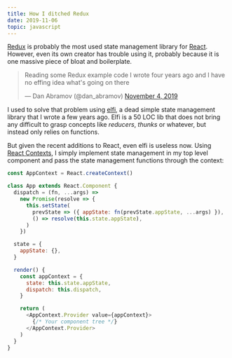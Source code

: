 ```yaml
---
title: How I ditched Redux
date: 2019-11-06
topic: javascript
---
```


[Redux][redux] is probably the most used state management library for
[React][react]. However, even its own creator has trouble using it, probably
because it is one massive piece of bloat and boilerplate.

<blockquote class="twitter-tweet"><p lang="en" dir="ltr">Reading some Redux example code I wrote four years ago and I have no effing idea what&#39;s going on there</p>&mdash; Dan Abramov (@dan_abramov) <a href="https://twitter.com/dan_abramov/status/1191487232038883332?ref_src=twsrc%5Etfw">November 4, 2019</a></blockquote> <script async src="https://platform.twitter.com/widgets.js" charset="utf-8"></script>

I used to solve that problem using [elfi][elfi], a dead simple state management
library that I wrote a few years ago. Elfi is a 50 LOC lib that does not bring
any difficult to grasp concepts like _reducers_, _thunks_ or whatever, but
instead only relies on functions.

But given the recent additions to React, even elfi is useless now. Using [React
Contexts][react:contexts], I simply implement state management in my top level
component and pass the state management functions through the context:

```javascript
const AppContext = React.createContext()

class App extends React.Component {
  dispatch = (fn, ...args) =>
    new Promise(resolve => {
      this.setState(
        prevState => ({ appState: fn(prevState.appState, ...args) }),
        () => resolve(this.state.appState),
      )
    })

  state = {
    appState: {},
  }

  render() {
    const appContext = {
      state: this.state.appState,
      dispatch: this.dispatch,
    }

    return (
      <AppContext.Provider value={appContext}>
        {/* Your component tree */}
      </AppContext.Provider>
    )
  }
}
```

[redux]: https://redux.js.org/
[react]: https://reactjs.org/
[elfi]: https://github.com/madx/elfi
[react:contexts]: https://reactjs.org/docs/context.html
